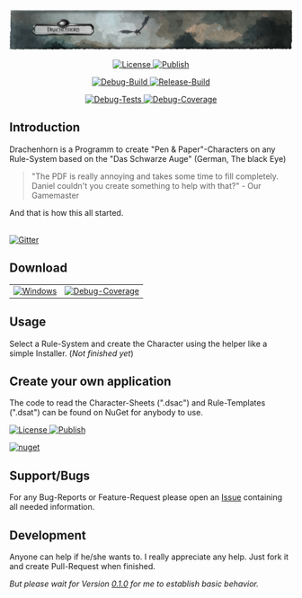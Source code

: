 <p align="center"><img src="img/Banner_large.png" alt="Drachenhorn Icon"></p>
<!--<h1 align="center">Drachenhorn Charakterbogen</h1>-->

<p align="center">
  <a href="https://github.com/Drachenhorn-Team/Drachenhorn/blob/master/LICENSE" target="_blank">
    <img src="https://img.shields.io/github/license/Drachenhorn-Team/Drachenhorn?style=flat-square" alt="License">
  </a>
  <a href="https://github.com/Drachenhorn-Team/Drachenhorn/releases/latest" target="_blank">
    <img src="https://img.shields.io/badge/Installer-Squirrel-lightgrey?style=flat-square" alt="Publish">
  </a>
</p>

<p align="center">
  <a href="https://lightlike.visualstudio.com/Drachenhorn/_build?definitionId=5&view=buildsHistory" target="_blank">
    <img src="https://img.shields.io/azure-devops/build/lightlike/af40eca3-51a6-4d41-89f9-acfeafe7da4f/11?label=Debug&style=flat-square" alt="Debug-Build">
  </a>
  <a href="https://lightlike.visualstudio.com/Drachenhorn/_build?definitionId=9&view=buildsHistory" target="_blank">
    <img src="https://img.shields.io/azure-devops/release/lightlike/af40eca3-51a6-4d41-89f9-acfeafe7da4f/1/1?label=Release&style=flat-square" alt="Release-Build">
  </a>
  <!--<a href="https://lightlike.visualstudio.com/Drachenhorn/_build?definitionId=6&view=buildsHistory" target="_blank">
    <img src="https://img.shields.io/azure-devops/build/lightlike/Drachenhorn/6/master.svg?label=NuGet&style=flat-square" alt="NuGet-Build">
  </a>-->
</p>

<p align="center">
  <a href="https://lightlike.visualstudio.com/Drachenhorn/_build?definitionId=5&view=buildsHistory" target="_blank">
    <img src="https://img.shields.io/azure-devops/tests/lightlike/af40eca3-51a6-4d41-89f9-acfeafe7da4f/11?style=flat-square&compact_message" alt="Debug-Tests">
  </a>
  <a href="https://lightlike.visualstudio.com/Drachenhorn/_build?definitionId=5&view=buildsHistory" target="_blank">
    <img src="https://img.shields.io/azure-devops/coverage/lightlike/af40eca3-51a6-4d41-89f9-acfeafe7da4f/11?style=flat-square&compact_message" alt="Debug-Coverage">
  </a>
</p>

## Introduction
        
Drachenhorn is a Programm to create "Pen & Paper"-Characters on any Rule-System based on the "Das Schwarze Auge" (German, The black Eye)

>"The PDF is really annoying and takes some time to fill completely. Daniel couldn't you create something to help with that?" - Our Gamemaster

And that is how this all started.


<br>
<a href="https://gitter.im/Drachenhorn-Team/Drachenhorn" target="_blank">
  <img src="https://img.shields.io/gitter/room/Drachenhorn-Team/Drachenhorn.svg?style=flat-square" alt="Gitter">
</a>
<br>

## Download

<table>
  <tr>
    <td>
      <a href="https://github.com/Drachenhorn-Team/Drachenhorn/releases/latest" target="_blank">
        <img src="https://simpleicons.org/icons/windows.svg" width="32" alt="Windows" title="Download 'Setup.exe' only.">
      </a>
    </td>
    <td>
      <a href="https://github.com/Drachenhorn-Team/Drachenhorn/releases/latest" target="_blank">
        <img src="https://img.shields.io/github/v/release/Drachenhorn-Team/Drachenhorn?sort=semver&style=flat-square&compact_message" alt="Debug-Coverage" title="Download 'Setup.exe' only.">
      </a>
    </td>
  </tr>
</table>


## Usage

Select a Rule-System and create the Character using the helper like a simple Installer. (*Not finished yet*)

## Create your own application

The code to read the Character-Sheets (".dsac") and Rule-Templates (".dsat") can be found on NuGet for anybody to use.

<p>
  <a href="https://www.nuget.org/packages/Drachenhorn.Xml" target="_blank">
    <img src="https://img.shields.io/nuget/v/Drachenhorn.Xml.svg?label=NuGet&style=flat-square" alt="License">
  </a>
  <a href="https://www.nuget.org/packages/Drachenhorn.Xml" target="_blank">
    <img src="https://img.shields.io/nuget/dt/Drachenhorn.Xml.svg?style=flat-square" alt="Publish">
  </a>
</p>
<a href="https://www.nuget.org/packages/Drachenhorn.Xml/" style="padding: 5">
	<img src="https://www.nuget.org/Content/gallery/img/default-package-icon.svg" width="30" title="nuget"/>
</a>

## Support/Bugs

For any Bug-Reports or Feature-Request please open an [Issue](https://github.com/Drachenhorn-Team/Drachenhorn/issues) containing all needed information.

## Development

Anyone can help if he/she wants to. I really appreciate any help. Just fork it and create Pull-Request when finished.

*But please wait for Version [0.1.0](https://github.com/lightlike/Drachenhorn/milestone/1) for me to establish basic behavior.*
